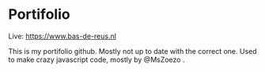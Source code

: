 # Portifolio

Live: https://www.bas-de-reus.nl

This is my portifolio github. Mostly not up to date with the correct one. Used to make crazy javascript code, mostly by @MsZoezo .

